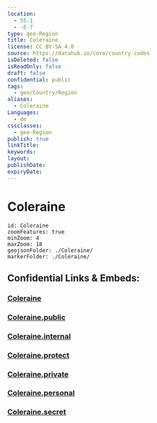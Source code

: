 ```yaml
---
location:
  - 55.1
  - -6.7
type: geo-Region
title: Coleraine
license: CC BY-SA 4.0
source: https://datahub.io/core/country-codes
isDeleted: false
isReadOnly: false
draft: false
confidential: public
tags:
  - geo/Country/Region
aliases:
  - Coleraine
Languages:
  - de
cssclasses:
  - geo-Region
publish: true
linkTitle:
keywords:
layout:
publishDate:
expiryDate:
---
```


# Coleraine

```leaflet
id: Coleraine
zoomFeatures: true 
minZoom: 4 
maxZoom: 18
geojsonFolder: ./Coleraine/
markerFolder: ./Coleraine/
```


## Confidential Links & Embeds: 

### [Coleraine](/_Standards/Earth/Continent/Europe/Europe~North/UK/Ireland~North/counties~Ireland~North/Coleraine.md) 

### [Coleraine.public](/_public/Earth/Continent/Europe/Europe~North/UK/Ireland~North/counties~Ireland~North/Coleraine.public.md) 

### [Coleraine.internal](/_internal/Earth/Continent/Europe/Europe~North/UK/Ireland~North/counties~Ireland~North/Coleraine.internal.md) 

### [Coleraine.protect](/_protect/Earth/Continent/Europe/Europe~North/UK/Ireland~North/counties~Ireland~North/Coleraine.protect.md) 

### [Coleraine.private](/_private/Earth/Continent/Europe/Europe~North/UK/Ireland~North/counties~Ireland~North/Coleraine.private.md) 

### [Coleraine.personal](/_personal/Earth/Continent/Europe/Europe~North/UK/Ireland~North/counties~Ireland~North/Coleraine.personal.md) 

### [Coleraine.secret](/_secret/Earth/Continent/Europe/Europe~North/UK/Ireland~North/counties~Ireland~North/Coleraine.secret.md)

